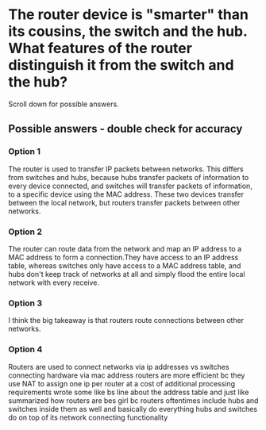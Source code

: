 # The router device is "smarter" than its cousins, the switch and the hub. What features of the router distinguish it from the switch and the hub?
Scroll down for possible answers.























































## Possible answers - double check for accuracy
### Option 1
The router is used to transfer IP packets between networks. This differs from switches and hubs, because hubs transfer packets of information to every device connected, and switches will transfer packets of information, to a specific device using the MAC address. These two devices transfer between the local network, but routers transfer packets between other networks.

### Option 2
The router can route data from the network and map an IP address to a MAC address to form a connection.They have access to an IP address table, whereas switches only have access to a MAC address table, and hubs don't keep track of networks at all and simply flood the entire local network with every receive.

### Option 3
I think the big takeaway is that routers route connections between other networks. 

### Option 4
Routers are used to connect networks via ip addresses vs switches connecting hardware via mac address routers are more efficient bc they use NAT to assign one ip per router at a cost of additional processing requirements wrote some like bs line about the address table and just like summarized how routers are bes girl bc routers oftentimes include hubs and switches inside them as well and basically do everything hubs and switches do on top of its network connecting functionality
